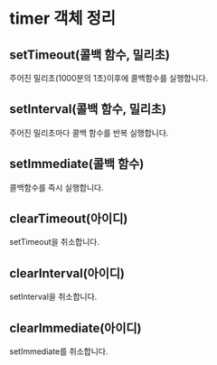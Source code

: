 timer 객체 정리
==============
## setTimeout(콜백 함수, 밀리초)  
주어진 밀리초(1000분의 1초)이후에 콜백함수를 실행합니다.

## setInterval(콜백 함수, 밀리초)  
주어진 밀리초마다 콜백 함수를 반복 실행합니다.
  
## setImmediate(콜백 함수)  
콜백함수를 즉시 실행합니다.  

## clearTimeout(아이디)  
setTimeout을 취소합니다.

## clearInterval(아이디)  
setInterval을 취소합니다.  

## clearImmediate(아이디)  
setImmediate를 취소합니다.  